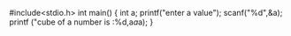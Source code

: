 #include<stdio.h>
int main()
{
int a;
printf("enter a value");
scanf("%d",&a);
printf ("cube of a number is :%d,a*a*a);
}
